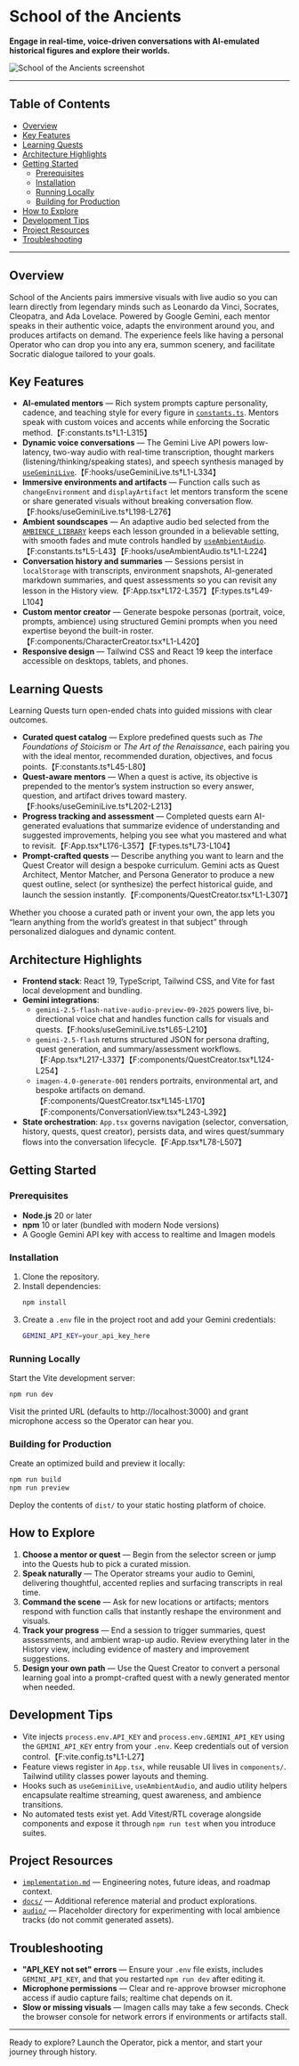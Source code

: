 # School of the Ancients

**Engage in real-time, voice-driven conversations with AI-emulated historical figures and explore their worlds.**

![School of the Ancients screenshot](sota-beta.png)

---

## Table of Contents

- [Overview](#overview)
- [Key Features](#key-features)
- [Learning Quests](#learning-quests)
- [Architecture Highlights](#architecture-highlights)
- [Getting Started](#getting-started)
  - [Prerequisites](#prerequisites)
  - [Installation](#installation)
  - [Running Locally](#running-locally)
  - [Building for Production](#building-for-production)
- [How to Explore](#how-to-explore)
- [Development Tips](#development-tips)
- [Project Resources](#project-resources)
- [Troubleshooting](#troubleshooting)

---

## Overview

School of the Ancients pairs immersive visuals with live audio so you can learn directly from legendary minds such as Leonardo da Vinci, Socrates, Cleopatra, and Ada Lovelace. Powered by Google Gemini, each mentor speaks in their authentic voice, adapts the environment around you, and produces artifacts on demand. The experience feels like having a personal Operator who can drop you into any era, summon scenery, and facilitate Socratic dialogue tailored to your goals.

## Key Features

- **AI-emulated mentors** &mdash; Rich system prompts capture personality, cadence, and teaching style for every figure in [`constants.ts`](constants.ts). Mentors speak with custom voices and accents while enforcing the Socratic method.【F:constants.ts†L1-L315】
- **Dynamic voice conversations** &mdash; The Gemini Live API powers low-latency, two-way audio with real-time transcription, thought markers (listening/thinking/speaking states), and speech synthesis managed by [`useGeminiLive`](hooks/useGeminiLive.ts).【F:hooks/useGeminiLive.ts†L1-L334】
- **Immersive environments and artifacts** &mdash; Function calls such as `changeEnvironment` and `displayArtifact` let mentors transform the scene or share generated visuals without breaking conversation flow.【F:hooks/useGeminiLive.ts†L198-L276】
- **Ambient soundscapes** &mdash; An adaptive audio bed selected from the [`AMBIENCE_LIBRARY`](constants.ts) keeps each lesson grounded in a believable setting, with smooth fades and mute controls handled by [`useAmbientAudio`](hooks/useAmbientAudio.ts).【F:constants.ts†L5-L43】【F:hooks/useAmbientAudio.ts†L1-L224】
- **Conversation history and summaries** &mdash; Sessions persist in `localStorage` with transcripts, environment snapshots, AI-generated markdown summaries, and quest assessments so you can revisit any lesson in the History view.【F:App.tsx†L172-L357】【F:types.ts†L49-L104】
- **Custom mentor creator** &mdash; Generate bespoke personas (portrait, voice, prompts, ambience) using structured Gemini prompts when you need expertise beyond the built-in roster.【F:components/CharacterCreator.tsx†L1-L420】
- **Responsive design** &mdash; Tailwind CSS and React 19 keep the interface accessible on desktops, tablets, and phones.

## Learning Quests

Learning Quests turn open-ended chats into guided missions with clear outcomes.

- **Curated quest catalog** &mdash; Explore predefined quests such as *The Foundations of Stoicism* or *The Art of the Renaissance*, each pairing you with the ideal mentor, recommended duration, objectives, and focus points.【F:constants.ts†L45-L80】
- **Quest-aware mentors** &mdash; When a quest is active, its objective is prepended to the mentor’s system instruction so every answer, question, and artifact drives toward mastery.【F:hooks/useGeminiLive.ts†L202-L213】
- **Progress tracking and assessment** &mdash; Completed quests earn AI-generated evaluations that summarize evidence of understanding and suggested improvements, helping you see what you mastered and what to revisit.【F:App.tsx†L176-L357】【F:types.ts†L73-L104】
- **Prompt-crafted quests** &mdash; Describe anything you want to learn and the Quest Creator will design a bespoke curriculum. Gemini acts as Quest Architect, Mentor Matcher, and Persona Generator to produce a new quest outline, select (or synthesize) the perfect historical guide, and launch the session instantly.【F:components/QuestCreator.tsx†L1-L307】

Whether you choose a curated path or invent your own, the app lets you “learn anything from the world’s greatest in that subject” through personalized dialogues and dynamic content.

## Architecture Highlights

- **Frontend stack**: React 19, TypeScript, Tailwind CSS, and Vite for fast local development and bundling.
- **Gemini integrations**:
  - `gemini-2.5-flash-native-audio-preview-09-2025` powers live, bi-directional voice chat and handles function calls for visuals and quests.【F:hooks/useGeminiLive.ts†L65-L210】
  - `gemini-2.5-flash` returns structured JSON for persona drafting, quest generation, and summary/assessment workflows.【F:App.tsx†L217-L337】【F:components/QuestCreator.tsx†L124-L254】
  - `imagen-4.0-generate-001` renders portraits, environmental art, and bespoke artifacts on demand.【F:components/QuestCreator.tsx†L145-L170】【F:components/ConversationView.tsx†L243-L392】
- **State orchestration**: `App.tsx` governs navigation (selector, conversation, history, quests, quest creator), persists data, and wires quest/summary flows into the conversation lifecycle.【F:App.tsx†L78-L507】

## Getting Started

### Prerequisites

- **Node.js** 20 or later
- **npm** 10 or later (bundled with modern Node versions)
- A Google Gemini API key with access to realtime and Imagen models

### Installation

1. Clone the repository.
2. Install dependencies:
   ```bash
   npm install
   ```
3. Create a `.env` file in the project root and add your Gemini credentials:
   ```bash
   GEMINI_API_KEY=your_api_key_here
   ```

### Running Locally

Start the Vite development server:

```bash
npm run dev
```

Visit the printed URL (defaults to http://localhost:3000) and grant microphone access so the Operator can hear you.

### Building for Production

Create an optimized build and preview it locally:

```bash
npm run build
npm run preview
```

Deploy the contents of `dist/` to your static hosting platform of choice.

## How to Explore

1. **Choose a mentor or quest** — Begin from the selector screen or jump into the Quests hub to pick a curated mission.
2. **Speak naturally** — The Operator streams your audio to Gemini, delivering thoughtful, accented replies and surfacing transcripts in real time.
3. **Command the scene** — Ask for new locations or artifacts; mentors respond with function calls that instantly reshape the environment and visuals.
4. **Track your progress** — End a session to trigger summaries, quest assessments, and ambient wrap-up audio. Review everything later in the History view, including evidence of mastery and improvement suggestions.
5. **Design your own path** — Use the Quest Creator to convert a personal learning goal into a prompt-crafted quest with a newly generated mentor when needed.

## Development Tips

- Vite injects `process.env.API_KEY` and `process.env.GEMINI_API_KEY` using the `GEMINI_API_KEY` entry from your `.env`. Keep credentials out of version control.【F:vite.config.ts†L1-L27】
- Feature views register in `App.tsx`, while reusable UI lives in `components/`. Tailwind utility classes power layouts and theming.
- Hooks such as `useGeminiLive`, `useAmbientAudio`, and audio utility helpers encapsulate realtime streaming, quest awareness, and ambience transitions.
- No automated tests exist yet. Add Vitest/RTL coverage alongside components and expose it through `npm run test` when you introduce suites.

## Project Resources

- [`implementation.md`](implementation.md) &mdash; Engineering notes, future ideas, and roadmap context.
- [`docs/`](docs/) &mdash; Additional reference material and product explorations.
- [`audio/`](audio/) &mdash; Placeholder directory for experimenting with local ambience tracks (do not commit generated assets).

## Troubleshooting

- **"API_KEY not set" errors** — Ensure your `.env` file exists, includes `GEMINI_API_KEY`, and that you restarted `npm run dev` after editing it.
- **Microphone permissions** — Clear and re-approve browser microphone access if audio capture fails; realtime chat depends on it.
- **Slow or missing visuals** — Imagen calls may take a few seconds. Check the browser console for network errors if environments or artifacts stall.

---

Ready to explore? Launch the Operator, pick a mentor, and start your journey through history.
